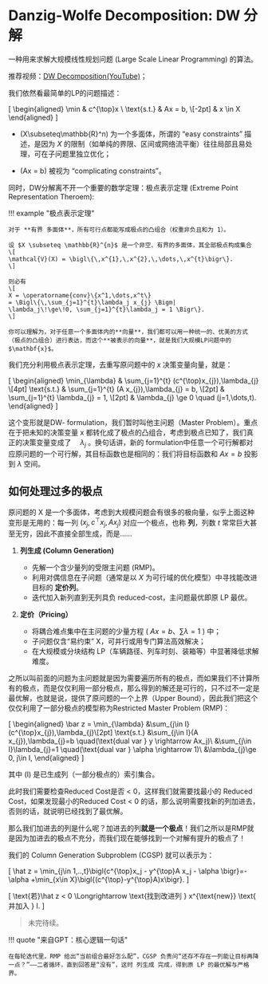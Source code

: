 # Danzig-Wolfe Decomposition: DW 分解

一种用来求解大规模线性规划问题 (Large Scale Linear Programming) 的算法。

推荐视频：[DW Decomposition(YouTube)](https://www.youtube.com/watch?v=IposxYVBUnY)；

我们依然看最简单的LP的问题描述：

\[
\begin{aligned}
\min  & c^{\top}x \\
\text{s.t.} & Ax = b, \\[-2pt]
& x \in X
\end{aligned}
\]


- \(X\subseteq\mathbb{R}^n\) 为一个多面体，所谓的 “easy constraints” 描述，是因为 $X$ 的限制（如单纯的界限、区间或网络流平衡）往往局部且易处理，可在子问题里独立优化；

- \(Ax = b\) 被视为 “complicating constraints”。

同时，DW分解离不开一个重要的数学定理：极点表示定理 (Extreme Point Representation Theroem):

!!! example "极点表示定理"

    对于 **有界 多面体**，所有可行点都能写成极点的凸组合（权重非负且和为 1）。

    设 $X \subseteq \mathbb{R}^{n}$ 是一个非空、有界的多面体，其全部极点构成集合
    \[
    \mathcal{V}(X) = \bigl\{\,x^{1},\,x^{2},\,\dots,\,x^{t}\bigr\}.
    \]

    则必有
    \[
    X = \operatorname{conv}\{x^1,\dots,x^t\} 
    = \Bigl\{\,\sum_{j=1}^{t}\lambda_j x_{j} \Bigm|
    \lambda_j\!\ge\!0, \sum_{j=1}^{t}\lambda_j = 1 \Bigr\}.
    \]

    你可以理解为，对于任意一个多面体内的**向量**，我们都可以用一种统一的、优美的方式（极点的凸组合）进行表达，而这个**被表示的向量**，就是我们大规模LP问题中的 $\mathbf{x}$。

我们充分利用极点表示定理，去重写原问题中的 $x$ 决策变量向量，就是：


\[
\begin{aligned}
\min_{\lambda} & \sum_{j=1}^{t} (c^{\top}x_{j})\,\lambda_{j} \\[4pt]
\text{s.t.} & \sum_{j=1}^{t} (A x_{j})\,\lambda_{j} = b, \\[2pt]
& \sum_{j=1}^{t} \lambda_{j} = 1, \\[2pt]
& \lambda_{j} \ge 0 \quad (j=1,\dots,t).
\end{aligned}
\]

这个变形就是DW- formulation，我们暂时叫他主问题（Master Problem）。重点在于把未知的决策变量 x 都转化成了极点的凸组合，考虑到极点已知了，我们真正的决策变量变成了　 $\lambda_j$ 。换句话讲，新的 formulation中任意一个可行解都对应原问题的一个可行解，其目标函数也是相同的：我们将目标函数和 $Ax=b$ 投影到 $\lambda$ 空间。


## 如何处理过多的极点

原问题的 X 是一个多面体，考虑到大规模问题会有很多的极向量，似乎上面这种变形是无用的：每一列 $(x_{j},\,c^{\top}x_{j},\,A x_{j})$ 对应一个极点，也称 **列**，列数 $t$ 常常巨大甚至无穷，因此不直接全部生成，而是……

1. **列生成 (Column Generation)**

   * 先解一个含少量列的受限主问题 (RMP)。
   * 利用对偶信息在子问题（通常是以 $X$ 为可行域的优化模型）中寻找能改进目标的 **定价列**。
   * 迭代加入新列直到无列具负 reduced-cost，主问题最优即原 LP 最优。

2. **定价（Pricing）**

   * 将耦合难点集中在主问题的少量方程 ( $Ax=b$、$\sum\lambda=1$ ) 中；
   * 子问题仅含“易约束” X，可并行或用专门算法高效解决；
   * 在大规模或分块结构 LP（车辆路径、列车时刻、装箱等）中显著降低求解难度。

之所以叫前面的问题为主问题就是因为需要遍历所有的极点，而如果我们不计算所有的极点，而是仅仅利用一部分极点，那么得到的解还是可行的，只不过不一定是最优解，也就是说，提供了原问题的一个上界（Upper Bound），因此我们把这个仅仅利用了一部分极点的模型称为Restricted Master Problem (RMP)：


\[
\begin{aligned}
\bar z = 
\min_{\lambda} &\sum_{j\in I} (c^{\top}x_{j})\,\lambda_{j}\\[2pt]
\text{s.t.} &\sum_{j\in I}(A x_{j})\,\lambda_{j}=b \quad(\text{dual var } y  \rightarrow Ax_j)\\
              &\sum_{j\in I}\lambda_{j}=1 \quad(\text{dual var } \alpha \rightarrow 1)\\
              &\lambda_{j}\ge 0, j\in I,
\end{aligned}
\]

其中 \(I\) 是已生成列（一部分极点的）索引集合。  

此时我们需要检查Reduced Cost是否 < 0，这样我们就需要找最小的 Reduced Cost，如果发现最小的Reduced Cost < 0 的话，那么说明需要找新的列加进去，否则的话，就说明已经找到了最优解。

那么我们加进去的列是什么呢？加进去的列**就是一个极点**！我们之所以是RMP就是因为加进去的极点不充分，而我们现在能够找到一个对解有提升的极点了！

我们的 Column Generation Subproblem (CGSP) 就可以表示为：


\[
    \hat z =
\min_{j\in 1,..,t}\bigl\{c^{\top}x_j - y^{\top}A x_j - \alpha \bigr\}=-\alpha +\min_{x\in X}\bigl\{(c^{\top}-y^{\top}A)x\bigr\}.
\]

\[
    \text{若}\hat z < 0 \Longrightarrow \text{找到改进列 } x^{\text{new}} \text{ 并加入 } I.
\]

> 未完待续。

!!! quote "来自GPT：核心逻辑一句话"

    在每轮迭代里，RMP 给出“当前组合最好怎么配”，CGSP 负责问“还存不存在一列能让目标再降一点？”——二者循环，直到回答是“没有”，这时 列生成 完成，得到原 LP 的最优解与严格界。